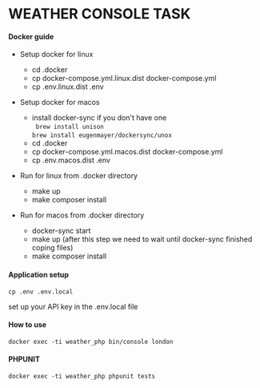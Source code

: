 # WEATHER CONSOLE TASK

#### Docker guide

* Setup docker for linux
    * cd .docker
    * cp docker-compose.yml.linux.dist docker-compose.yml
    * cp .env.linux.dist .env
    
* Setup docker for macos
    * install docker-sync if you don't have one <br/> 
     ` brew install unison`<br/>
      `brew install eugenmayer/dockersync/unox`    
    * cd .docker
    * cp docker-compose.yml.macos.dist docker-compose.yml
    * cp .env.macos.dist .env
* Run for linux from .docker directory
    * make up
    * make composer install
* Run for macos from .docker directory
    * docker-sync start
    * make up  (after this step we need to wait until docker-sync finished coping files)
    * make composer install
    

#### Application setup
```cp .env .env.local```

set up your API key in the .env.local file 

#### How to use 
```docker exec -ti weather_php bin/console london```

#### PHPUNIT 
```docker exec -ti weather_php phpunit tests```

